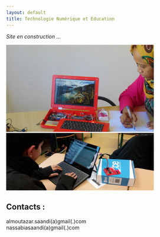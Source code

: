 ```yaml
---
layout: default
title: Technologie Numérique et Education
---
```


_Site en construction ..._

<div style="text-align:left"><img src="local/images/0.jpg" width="400"></div>
<div style="text-align:left"><img src="local/images/1.jpg" width="400"></div>


## Contacts :

almoutazar.saandi(a)gmail(.)com <br>
nassabiasaandi(a)gmail(.)com
